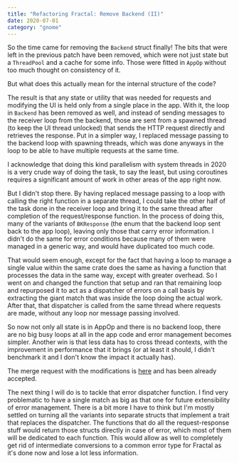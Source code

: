 ```yaml
---
title: "Refactoring Fractal: Remove Backend (II)"
date: 2020-07-01
category: "gnome"
---
```

So the time came for removing the `Backend` struct finally! The bits that were left in the previous patch have been removed, which were not just state but a `ThreadPool` and a cache for some info. Those were fitted in `AppOp` without too much thought on consistency of it.

But what does this actually mean for the internal structure of the code?

The result is that any state or utility that was needed for requests and modifying the UI is held only from a single place in the app. With it, the loop in `Backend` has been removed as well, and instead of sending messages to the receiver loop from the backend, those are sent from a spawned thread (to keep the UI thread unlocked) that sends the HTTP request directly and retrieves the response. Put in a simpler way, I replaced message passing to the backend loop with spawning threads, which was done anyways in the loop to be able to have multiple requests at the same time.

I acknowledge that doing this kind parallelism with system threads in 2020 is a very crude way of doing the task, to say the least, but using coroutines requires a significant amount of work in other areas of the app right now.

But I didn't stop there. By having replaced message passing to a loop with calling the right function in a separate thread, I could take the other half of the task done in the receiver loop and bring it to the same thread after completion of the request/response function. In the process of doing this, many of the variants of `BKResponse` (the enum that the backend loop sent back to the app loop), leaving only those that carry error information. I didn't do the same for error conditions because many of them were managed in a generic way, and would have duplicated too much code.

That would seem enough, except for the fact that having a loop to manage a single value within the same crate does the same as having a function that processes the data in the same way, except with greater overhead. So I went on and changed the function that setup and ran that remaining loop and repurposed it to act as a dispatcher of errors on a call basis by extracting the giant match that was inside the loop doing the actual work. After that, that dispatcher is called from the same thread where requests are made, without any loop nor message passing involved.

So now not only all state is in AppOp and there is no backend loop, there are no big busy loops at all in the app code and error management becomes simpler. Another win is that less data has to cross thread contexts, with the improvement in performance that it brings (or at least it should, I didn't benchmark it and I don't know the impact it actually has).

The merge request with the modifications is [here](https://gitlab.gnome.org/GNOME/fractal/-/merge_requests/590) and has been already accepted.

The next thing I will do is to tackle that error dispatcher function. I find very problematic to have a single match as big as that one for future extensibility of error management. There is a bit more I have to think but I'm mostly settled on turning all the variants into separate structs that implement a trait that replaces the dispatcher. The functions that do all the request-response stuff would return those structs directly in case of error, which most of them will be dedicated to each function. This would allow as well to completely get rid of intermediate conversions to a common error type for Fractal as it's done now and lose a lot less information.